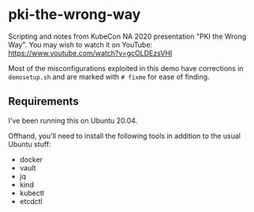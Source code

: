 # pki-the-wrong-way
Scripting and notes from KubeCon NA 2020 presentation "PKI the Wrong Way". You may wish to watch it on YouTube: https://www.youtube.com/watch?v=gcOLDEzsVHI

Most of the misconfigurations exploited in this demo have corrections in `demosetup.sh` and are marked with `# fixme` for ease of finding.
## Requirements

I've been running this on Ubuntu 20.04.

Offhand, you'll need to install the following tools in addition to the usual Ubuntu stuff:

* docker
* vault
* jq
* kind
* kubectl
* etcdctl

